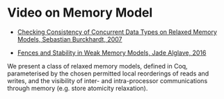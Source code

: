 # Video on Memory Model

- [Checking Consistency of Concurrent Data Types on Relaxed Memory Models, Sebastian Burckhardt, 2007](https://youtu.be/Wh3p2Zjc2BU)

- [Fences and Stability in Weak Memory Models, Jade Alglave, 2016](https://youtu.be/TLLwz5n2YlQ)

We present a class of relaxed memory models, defined in Coq, 
parameterised by the chosen permitted local reorderings of reads and writes, 
and the visibility of inter- and intra-processor communications through memory 
(e.g. store atomicity relaxation). 
